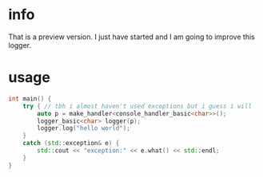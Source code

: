 # info
That is a preview version. I just have started and I am going to improve this logger. 
# usage

```cpp
int main() {
	try { // tbh i almost haven't used exceptions but i guess i will
		auto p = make_handler<console_handler_basic<char>>();
		logger_basic<char> logger(p);
		logger.log("hello world");
	}
	catch (std::exception& e) {
		std::cout << "exception:" << e.what() << std::endl;
	}
}
```
